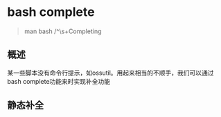 # bash complete

> man bash /^\s+Completing

## 概述

某一些脚本没有命令行提示，如ossutil。用起来相当的不顺手，我们可以通过bash complete功能来时实现补全功能

## 静态补全